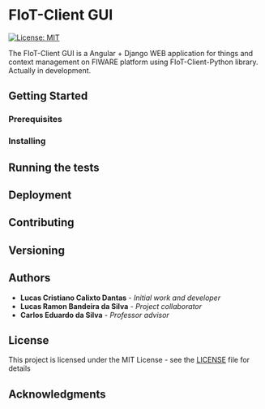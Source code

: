 # FIoT-Client GUI

[![License: MIT](https://img.shields.io/badge/License-MIT-blue.svg)](https://opensource.org/licenses/MIT)

The FIoT-Client GUI is a Angular + Django WEB application for things and context management on FIWARE platform using FIoT-Client-Python library. Actually in development.

## Getting Started

<!--These instructions will get you a copy of the project up and running on your local machine for development and testing purposes. See deployment for notes on how to deploy the project on a live system. -->

### Prerequisites

<!--
What things you need to install the software and how to install them

```
Give examples
```
 -->

### Installing

<!--
A step by step series of examples that tell you have to get a development env running

Say what the step will be

```
Give the example
```

And repeat

```
until finished
```

End with an example of getting some data out of the system or using it for a little demo
-->

## Running the tests

<!--
Explain how to run the automated tests for this system

### Break down into end to end tests

Explain what these tests test and why

```
Give an example
```

### And coding style tests

Explain what these tests test and why

```
Give an example
```
-->

## Deployment

<!--
Add additional notes about how to deploy this on a live system

## Built With

* [Dropwizard](http://www.dropwizard.io/1.0.2/docs/) - The web framework used
* [Maven](https://maven.apache.org/) - Dependency Management
* [ROME](https://rometools.github.io/rome/) - Used to generate RSS Feeds
-->

## Contributing

<!--
Please read [CONTRIBUTING.md](https://gist.github.com/PurpleBooth/b24679402957c63ec426) for details on our code of conduct, and the process for submitting pull requests to us.
-->

## Versioning

<!--
We use [SemVer](http://semver.org/) for versioning. For the versions available, see the [tags on this repository](https://github.com/your/project/tags).
-->

## Authors

* **Lucas Cristiano Calixto Dantas** - *Initial work and developer*
* **Lucas Ramon Bandeira da Silva** - *Project collaborator*
* **Carlos Eduardo da Silva** - *Professor advisor*

<!--
See also the list of [contributors](https://github.com/your/project/contributors) who participated in this project.
-->

## License

This project is licensed under the MIT License - see the [LICENSE](LICENSE) file for details

## Acknowledgments

<!--
* Hat tip to anyone who's code was used
* Inspiration
* etc
-->

